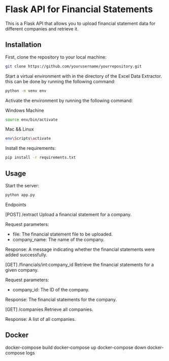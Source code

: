 # Flask API for Financial Statements

This is a Flask API that allows you to upload financial statement data for different companies and retrieve it.

## Installation

First, clone the repository to your local machine:

```bash
git clone https://github.com/yourusername/yourrepository.git
```

Start a virtual environment with in the directory of the Excel Data Extractor. this can be done by running the following command:

```bash
python -m venv env
```

Activate the environment by running the following command:

Windows Machine

```bash
source env/bin/activate
```

Mac && Linux

```bash
env\Scripts\activate
```

Install the requirements:

```bash
pip install -r requirements.txt
```

## Usage

Start the server:

```bash
python app.py
```

Endpoints

[POST] /extract
Upload a financial statement for a company.

Request parameters:

- file: The financial statement file to be uploaded.
- company_name: The name of the company.

Response: A message indicating whether the financial statements were added successfully.

[GET] /financials/int:company_id
Retrieve the financial statements for a given company.

Request parameters:

- company_id: The ID of the company.

Response: The financial statements for the company.

[GET] /companies
Retrieve all companies.

Response: A list of all companies.

## Docker

docker-compose build
docker-compose up
docker-compose down
docker-compose logs
